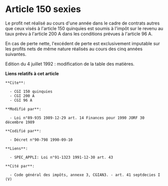 # Article 150 sexies

Le profit net réalisé au cours d'une année dans le cadre de contrats autres que ceux visés à l'article 150 quinquies est
soumis à l'impôt sur le revenu au taux prévu à l'article 200 A dans les conditions prévues à l'article 96 A.

En cas de perte nette, l'excédent de perte est exclusivement imputable sur les profits nets de même nature réalisés au cours
des cinq années suivantes.

Edition du 4 juillet 1992 : modification de la table des matières.

**Liens relatifs à cet article**

	**Cite**:

	  - CGI 150 quinquies
	  - CGI 200 A
	  - CGI 96 A

	**Modifié par**:

	  - Loi n°89-935 1989-12-29 art. 14 Finances pour 1990 JORF 30 décembre 1989

	**Codifié par**:

	  - Décret n°90-798 1990-09-10

	**Liens**:

	  - SPEC_APPLI: Loi n°91-1323 1991-12-30 art. 43

	**Cité par**:

	  - Code général des impôts, annexe 3, CGIAN3. - art. 41 septdecies I (V)
